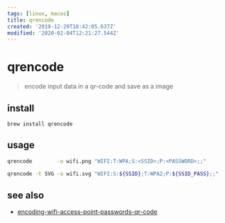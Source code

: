 ```yaml
---
tags: [linux, macos]
title: qrencode
created: '2019-12-29T18:42:05.637Z'
modified: '2020-02-04T12:21:27.544Z'
---
```


# qrencode

> encode input data in a qr-code and save as a image

## install
`brew install qrencode`

## usage
```sh
qrencode        -o wifi.png "WIFI:T:WPA;S:<SSID>;P:<PASSWORD>;;"

qrencode -t SVG -o wifi.svg "WIFI:S:${SSID};T:WPA2;P:${SSID_PASS};;"
```

## see also
- [encoding-wifi-access-point-passwords-qr-code](https://feeding.cloud.geek.nz/posts/encoding-wifi-access-point-passwords-qr-code/)
